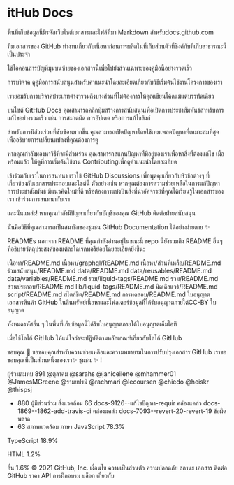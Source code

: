 # itHub Docs
พื้นที่เก็บข้อมูลนี้มีรหัสเว็บไซต์เอกสารและไฟล์ที่มา Markdown สำหรับdocs.github.com

ทีมเอกสารของ GitHub ทำงานเกี่ยวกับเนื้อหาก่อนการผลิตในที่เก็บส่วนตัวที่ซิงค์กับที่เก็บสาธารณะนี้เป็นประจำ

ใช้ไอคอนสารบัญที่มุมบนซ้ายของเอกสารนี้เพื่อไปยังส่วนเฉพาะของคู่มือนี้อย่างรวดเร็ว

การบริจาค
ดูคู่มือการสนับสนุนสำหรับคำแนะนำโดยละเอียดเกี่ยวกับวิธีเริ่มต้นใช้งานโครงการของเรา

เรายอมรับการบริจาคประเภทต่างๆรวมถึงบางส่วนที่ไม่ต้องการให้คุณเขียนโค้ดแม้แต่บรรทัดเดียว

บนไซต์ GitHub Docs คุณสามารถคลิกปุ่มสร้างการสนับสนุนเพื่อเปิดการประชาสัมพันธ์สำหรับการแก้ไขอย่างรวดเร็ว เช่น การสะกดผิด การอัปเดต หรือการแก้ไขลิงก์



สำหรับการมีส่วนร่วมที่ซับซ้อนมากขึ้น คุณสามารถเปิดปัญหาโดยใช้เทมเพลตปัญหาที่เหมาะสมที่สุดเพื่ออธิบายการเปลี่ยนแปลงที่คุณต้องการดู

หากคุณกำลังมองหาวิธีที่จะมีส่วนร่วม คุณสามารถสแกนปัญหาที่มีอยู่ของเราเพื่อหาสิ่งที่ต้องแก้ไข เมื่อพร้อมแล้ว ให้ดูที่การเริ่มต้นใช้งาน Contributingเพื่อดูคำแนะนำโดยละเอียด

เข้าร่วมกับเราในการสนทนา
เราใช้ GitHub Discussions เพื่อพูดคุยเกี่ยวกับหัวข้อต่างๆ ที่เกี่ยวข้องกับเอกสารประกอบและไซต์นี้ ตัวอย่างเช่น หากคุณต้องการความช่วยเหลือในการแก้ปัญหาการประชาสัมพันธ์ มีแนวคิดใหม่ที่ดี หรือต้องการแบ่งปันสิ่งที่น่าอัศจรรย์ที่คุณได้เรียนรู้ในเอกสารของเรา เข้าร่วมการสนทนากับเรา

และนั่นแหล่ะ!
หากคุณกำลังมีปัญหาเกี่ยวกับบัญชีของคุณ GitHub ติดต่อฝ่ายสนับสนุน

นั่นคือวิธีที่คุณสามารถเป็นสมาชิกของชุมชน GitHub Documentation ได้อย่างง่ายดาย ✨

READMEs
นอกจาก README ที่คุณกำลังอ่านอยู่ในขณะนี้ repo นี้ยังรวมถึง README อื่นๆ ที่อธิบายวัตถุประสงค์ของแต่ละไดเรกทอรีย่อยโดยละเอียดยิ่งขึ้น:

เนื้อหา/README.md
เนื้อหา/graphql/README.md
เนื้อหา/ส่วนที่เหลือ/README.md
ร่วมสนับสนุน/README.md
data/README.md
data/reusables/README.md
data/variables/README.md
รวม/liquid-tags/README.md
รวม/README.md
ส่วนประกอบ/README.md
lib/liquid-tags/README.md
มิดเดิลแวร์/README.md
script/README.md
สไตล์ชีต/README.md
การทดสอบ/README.md
ใบอนุญาต
เอกสารสินค้า GitHub ในสินทรัพย์เนื้อหาและโฟลเดอร์ข้อมูลที่ได้รับอนุญาตภายใต้CC-BY ใบอนุญาต

ทั้งหมดรหัสอื่น ๆ ในพื้นที่เก็บข้อมูลนี้ได้รับใบอนุญาตภายใต้ใบอนุญาตเอ็มไอที

เมื่อใช้โลโก้ GitHub ให้แน่ใจว่าจะปฏิบัติตามหลักเกณฑ์เกี่ยวกับโลโก้ GitHub

ขอบคุณ 💜
ขอขอบคุณสำหรับความช่วยเหลือและความพยายามในการปรับปรุงเอกสาร GitHub เราขอขอบคุณที่เป็นส่วนหนึ่งของเรา✨ ชุมชน ✨ !

ผู้ร่วมสมทบ 891
@ตุลาคม
@sarahs
@janiceilene
@mhammer01
@JamesMGreene
@รามยปรมิ
@rachmari
@lecoursen
@chiedo
@heiskr
@thispsj
+ 880 ผู้มีส่วนร่วม
สิ่งแวดล้อม 66
 docs-9126--แก้ไขปัญหา-requir คล่องแคล่ว
 docs-1869--1862-add-travis-ci คล่องแคล่ว
 docs-7093--revert-20-revert-19 ข้อผิดพลาด
+ 63 สภาพแวดล้อม
ภาษา
JavaScript
78.3%
 
TypeScript
18.9%
 
HTML
1.2%
 
อื่น
1.6%
© 2021 GitHub, Inc.
เงื่อนไข
ความเป็นส่วนตัว
ความปลอดภัย
สถานะ
เอกสาร
ติดต่อ GitHub
ราคา
API
การฝึกอบรม
บล็อก
เกี่ยวกับ

